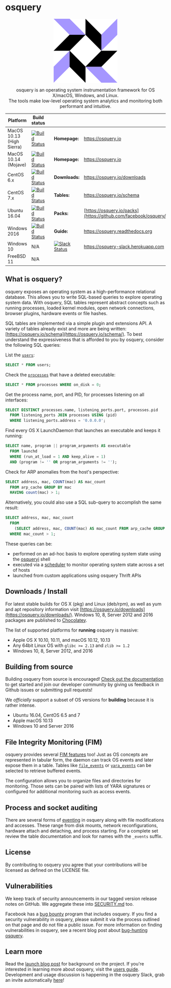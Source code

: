 # osquery

<p align="center">
<img align="center" src="https://github.com/facebook/osquery/raw/master/docs/img/logo-2x-dark.png" alt="osquery logo" width="200"/>

<p align="center">
osquery is an operating system instrumentation framework for OS X/macOS, Windows, and Linux. <br/>
The tools make low-level operating system analytics and monitoring both performant and intuitive.

| Platform | Build status  | | | |
|----------|---------------|---|---|---|
MacOS 10.13 (High Sierra) | [![Build Status](https://dev.azure.com/trailofbits/osql/_apis/build/status/osql?branchName=master&jobName=macOS1013Build)](https://dev.azure.com/trailofbits/osql/_build/latest?definitionId=4&branchName=master) | | **Homepage:** | https://osquery.io
MacOS 10.14 (Mojave) | [![Build Status](https://dev.azure.com/trailofbits/osql/_apis/build/status/osql?branchName=master&jobName=macOS1014Build)](https://dev.azure.com/trailofbits/osql/_build/latest?definitionId=4&branchName=master) | | **Homepage:** | https://osquery.io
CentOS 6.x | [![Build Status](https://dev.azure.com/trailofbits/osql/_apis/build/status/osql?branchName=master&jobName=CentOS6Build)](https://dev.azure.com/trailofbits/osql/_build/latest?definitionId=4&branchName=master) | | **Downloads:** | https://osquery.io/downloads
CentOS 7.x | [![Build Status](https://dev.azure.com/trailofbits/osql/_apis/build/status/osql?branchName=master&jobName=CentOS7Build)](https://dev.azure.com/trailofbits/osql/_build/latest?definitionId=4&branchName=master) | | **Tables:** | https://osquery.io/schema
Ubuntu 16.04 | [![Build Status](https://dev.azure.com/trailofbits/osql/_apis/build/status/osql?branchName=master&jobName=Ubuntu1604Build)](https://dev.azure.com/trailofbits/osql/_build/latest?definitionId=4&branchName=master) | | **Packs:** | [https://osquery.io/packs](https://github.com/facebook/osquery/tree/master/packs)
Windows 2016 | [![Build Status](https://dev.azure.com/trailofbits/osql/_apis/build/status/osql?branchName=master&jobName=WindowsServer2016Build)](https://dev.azure.com/trailofbits/osql/_build/latest?definitionId=4&branchName=master) | | **Guide:** | https://osquery.readthedocs.org
Windows 10 | N/A | | [![Slack Status](https://osquery-slack.herokuapp.com/badge.svg)](https://osquery-slack.herokuapp.com) | https://osquery-slack.herokuapp.com
FreeBSD 11 | N/A | | |


## What is osquery?

osquery exposes an operating system as a high-performance relational database. This allows you to write SQL-based queries to explore operating system data. With osquery, SQL tables represent abstract concepts such as running processes, loaded kernel modules, open network connections, browser plugins, hardware events or file hashes.

SQL tables are implemented via a simple plugin and extensions API. A variety of tables already exist and more are being written: [https://osquery.io/schema](https://osquery.io/schema/). To best understand the expressiveness that is afforded to you by osquery, consider the following SQL queries:

List the [`users`](https://osquery.io/schema/current#users):
```sql
SELECT * FROM users;
```

Check the [`processes`](https://osquery.io/schema/current#processes) that have a deleted executable:
```sql
SELECT * FROM processes WHERE on_disk = 0;
```

Get the process name, port, and PID, for processes listening on all interfaces:
```sql
SELECT DISTINCT processes.name, listening_ports.port, processes.pid
  FROM listening_ports JOIN processes USING (pid)
  WHERE listening_ports.address = '0.0.0.0';
```

Find every OS X LaunchDaemon that launches an executable and keeps it running:
```sql
SELECT name, program || program_arguments AS executable
  FROM launchd
  WHERE (run_at_load = 1 AND keep_alive = 1)
  AND (program != '' OR program_arguments != '');
```

Check for ARP anomalies from the host's perspective:

```sql
SELECT address, mac, COUNT(mac) AS mac_count
  FROM arp_cache GROUP BY mac
  HAVING count(mac) > 1;
```

Alternatively, you could also use a SQL sub-query to accomplish the same result:

```sql
SELECT address, mac, mac_count
  FROM
    (SELECT address, mac, COUNT(mac) AS mac_count FROM arp_cache GROUP BY mac)
  WHERE mac_count > 1;
```

These queries can be:
* performed on an ad-hoc basis to explore operating system state using the [osqueryi](https://osquery.readthedocs.org/en/latest/introduction/using-osqueryi/) shell
* executed via a [scheduler](https://osquery.readthedocs.org/en/latest/introduction/using-osqueryd/) to monitor operating system state across a set of hosts
* launched from custom applications using osquery Thrift APIs

## Downloads / Install

For latest stable builds for OS X (pkg) and Linux (deb/rpm), as well as yum and apt repository information visit [https://osquery.io/downloads](https://osquery.io/downloads/). Windows 10, 8, Server 2012 and 2016 packages are published to [Chocolatey](https://chocolatey.org/packages/osquery).

The list of supported platforms for **running** osquery is massive:
- Apple OS X 10.10, 10.11, and macOS 10.12, 10.13
- Any 64bit Linux OS with `glibc >= 2.13` and `zlib >= 1.2`
- Windows 10, 8, Server 2012, and 2016

## Building from source

Building osquery from source is encouraged! [Check out the documentation](https://osquery.readthedocs.org/en/latest/development/building/) to get started and join our developer community by giving us feedback in Github issues or submitting pull requests!

We *officially* support a subset of OS versions for **building** because it is rather intense.
- Ubuntu 16.04, CentOS 6.5 and 7
- Apple macOS 10.13
- Windows 10 and Server 2016

## File Integrity Monitoring (FIM)

osquery provides several [FIM features](http://osquery.readthedocs.org/en/stable/deployment/file-integrity-monitoring/) too! Just as OS concepts are represented in tabular form, the daemon can track OS events and later expose them in a table. Tables like [`file_events`](https://osquery.io/schema/current#file_events) or [`yara_events`](https://osquery.io/schema/current#yara_events) can be selected to retrieve buffered events.

The configuration allows you to organize files and directories for monitoring. Those sets can be paired with lists of YARA signatures or configured for additional monitoring such as access events.

## Process and socket auditing

There are several forms of [eventing](http://osquery.readthedocs.org/en/stable/development/pubsub-framework/) in osquery along with file modifications and accesses. These range from disk mounts, network reconfigurations, hardware attach and detaching, and process starting. For a complete set review the table documentation and look for names with the `_events` suffix.

## License

By contributing to osquery you agree that your contributions will be licensed as defined on the LICENSE file.

## Vulnerabilities

We keep track of security announcements in our tagged version release notes on GitHub. We aggregate these into [SECURITY.md](https://github.com/facebook/osquery/blob/master/SECURITY.md) too.

Facebook has a [bug bounty](https://www.facebook.com/whitehat/) program that includes osquery. If you find a security vulnerability in osquery, please submit it via the process outlined on that page and do not file a public issue. For more information on finding vulnerabilities in osquery, see a recent blog post about [bug-hunting osquery](https://www.facebook.com/notes/facebook-bug-bounty/bug-hunting-osquery/954850014529225).

## Learn more

Read the [launch blog post](https://code.facebook.com/posts/844436395567983/introducing-osquery/) for background on the project.
If you're interested in learning more about osquery, visit the [users guide](https://osquery.readthedocs.org/). Development and usage discussion is happening in the osquery Slack, grab an invite automatically [here](https://slack.osquery.io)!
